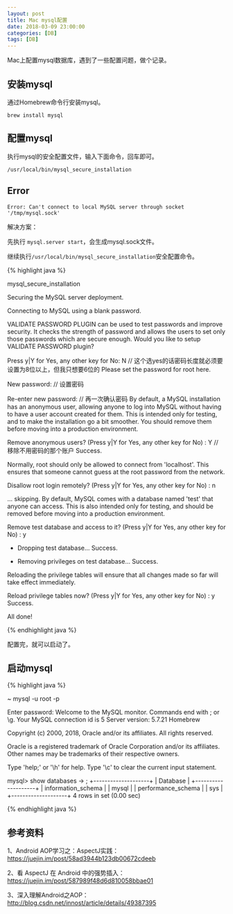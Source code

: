 ```yaml
---
layout: post
title: Mac mysql配置
date: 2018-03-09 23:00:00
categories: [DB]
tags: [DB]
---
```


Mac上配置mysql数据库，遇到了一些配置问题，做个记录。
<!--more-->
## 安装mysql

通过Homebrew命令行安装mysql。

```
brew install mysql
```

## 配置mysql

执行mysql的安全配置文件，输入下面命令，回车即可。

```
/usr/local/bin/mysql_secure_installation
```

## Error
```
Error: Can't connect to local MySQL server through socket '/tmp/mysql.sock'
```

解决方案：

先执行 ```mysql.server start```，会生成mysql.sock文件。

继续执行```/usr/local/bin/mysql_secure_installation```安全配置命令。

{% highlight java %}

mysql_secure_installation

Securing the MySQL server deployment.

Connecting to MySQL using a blank password.

VALIDATE PASSWORD PLUGIN can be used to test passwords
and improve security. It checks the strength of password
and allows the users to set only those passwords which are
secure enough. Would you like to setup VALIDATE PASSWORD plugin?

Press y|Y for Yes, any other key for No: N   // 这个选yes的话密码长度就必须要设置为8位以上，但我只想要6位的
Please set the password for root here.

New password:            // 设置密码

Re-enter new password:     // 再一次确认密码
By default, a MySQL installation has an anonymous user,
allowing anyone to log into MySQL without having to have
a user account created for them. This is intended only for
testing, and to make the installation go a bit smoother.
You should remove them before moving into a production
environment.

Remove anonymous users? (Press y|Y for Yes, any other key for No) : Y    // 移除不用密码的那个账户
Success.


Normally, root should only be allowed to connect from
'localhost'. This ensures that someone cannot guess at
the root password from the network.

Disallow root login remotely? (Press y|Y for Yes, any other key for No) : n

 ... skipping.
By default, MySQL comes with a database named 'test' that
anyone can access. This is also intended only for testing,
and should be removed before moving into a production
environment.


Remove test database and access to it? (Press y|Y for Yes, any other key for No) : y
 - Dropping test database...
Success.

 - Removing privileges on test database...
Success.

Reloading the privilege tables will ensure that all changes
made so far will take effect immediately.

Reload privilege tables now? (Press y|Y for Yes, any other key for No) : y
Success.

All done!

{% endhighlight java %}

配置完，就可以启动了。

## 启动mysql

{% highlight java %}

~ mysql -u root -p 

Enter password: 
Welcome to the MySQL monitor.  Commands end with ; or \g.
Your MySQL connection id is 5
Server version: 5.7.21 Homebrew

Copyright (c) 2000, 2018, Oracle and/or its affiliates. All rights reserved.

Oracle is a registered trademark of Oracle Corporation and/or its
affiliates. Other names may be trademarks of their respective
owners.

Type 'help;' or '\h' for help. Type '\c' to clear the current input statement.

mysql> show databases
    -> ;
+--------------------+
| Database           |
+--------------------+
| information_schema |
| mysql              |
| performance_schema |
| sys                |
+--------------------+
4 rows in set (0.00 sec)

{% endhighlight java %}

## 参考资料 

1、Android AOP学习之：AspectJ实践：<https://juejin.im/post/58ad3944b123db00672cdeeb>

2、看 AspectJ 在 Android 中的强势插入：<https://juejin.im/post/587989f48d6d810058bbae01>

3、深入理解Android之AOP：<http://blog.csdn.net/innost/article/details/49387395>


[1]: http://blog.csdn.net/innost/article/details/49387395